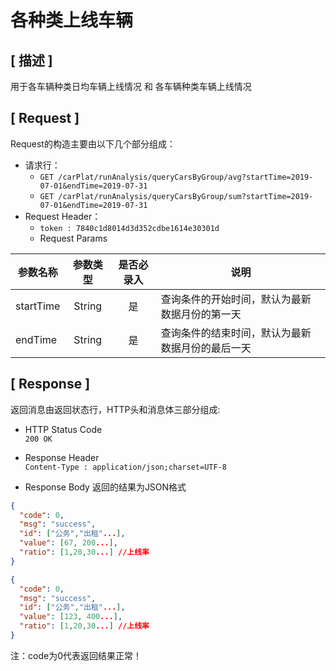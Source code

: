 # 各种类上线车辆

## [ 描述 ]

用于各车辆种类日均车辆上线情况 和 各车辆种类车辆上线情况

## [ Request ]

Request的构造主要由以下几个部分组成：

+ 请求行：
  + `GET /carPlat/runAnalysis/queryCarsByGroup/avg?startTime=2019-07-01&endTime=2019-07-31`
  + `GET /carPlat/runAnalysis/queryCarsByGroup/sum?startTime=2019-07-01&endTime=2019-07-31`
+ Request Header：
  + `token : 7840c1d8014d3d352cdbe1614e30301d`
  + Request Params

参数名称|参数类型|是否必录入|说明
--|:--:|:--:|--
startTime | String | 是 | 查询条件的开始时间，默认为最新数据月份的第一天
endTime | String | 是 | 查询条件的结束时间，默认为最新数据月份的最后一天

## [ Response ]

返回消息由返回状态行，HTTP头和消息体三部分组成:

+ HTTP Status Code  
`200 OK`

+ Response Header  
`Content-Type : application/json;charset=UTF-8`

+ Response Body
返回的结果为JSON格式

``` json
{
  "code": 0,
  "msg": "success",
  "id": ["公务","出租"...],
  "value": [67, 200...],
  "ratio": [1,20,30...] //上线率
}

{
  "code": 0,
  "msg": "success",
  "id": ["公务","出租"...],
  "value": [123, 400...],
  "ratio": [1,20,30...] //上线率
}
```

注：code为0代表返回结果正常！
